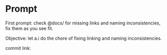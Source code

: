 # Prompt

First prompt: check @docs/ for missing links and naming  inconsistencies, fix them as you see fit.

Objective: let a.i  do the chore of fixing linking and naming inconsistencies.

commit link: